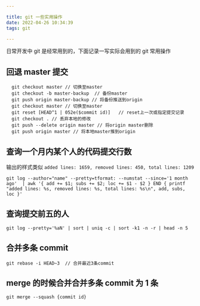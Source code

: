 ```yaml
---

title: git 一些实用操作
date: 2022-04-26 10:34:39
tags: git

---
```


日常开发中 git 是经常用到的，下面记录一写实际会用到的 git 常用操作

<!-- more -->

## 回退 master 提交

```
  git checkout master // 切换至master
  git checkout -b master-backup  // 备份master
  git push origin master-backup // 将备份推送到origin
  git checkout master // 切换至master
  git reset [HEAD^1 | 052e($commit id)]   // reset上一次或指定提交记录
  git checkout . // 丢弃本地的修改
  git push --delete origin master // 将origin master删除
  git push origin master // 将本地master推到origin
```

## 查询一个月内某个人的代码提交行数

输出的样式类似 `added lines: 1659, removed lines: 450, total lines: 1209`

```
git log --author="name" --pretty=tformat: --numstat --since='1 month ago'  | awk '{ add += $1; subs += $2; loc += $1 - $2 } END { printf "added lines: %s, removed lines: %s, total lines: %s\n", add, subs, loc }'
```

## 查询提交前五的人
```
git log --pretty='%aN' | sort | uniq -c | sort -k1 -n -r | head -n 5
```

## 合并多条 commit

```
git rebase -i HEAD~3  // 合并最近3条commit
```

## merge 的时候合并合并多条 commit 为 1 条

```
git merge --squash {commit id}
```
